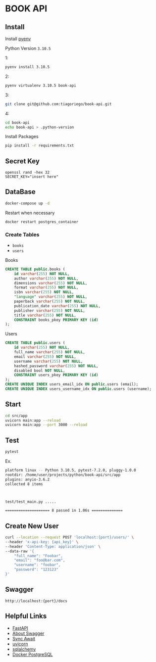 # BOOK API

## Install

Install [pyenv](https://github.com/pyenv/pyenv)

Python Version `3.10.5`

1:

```bash
pyenv install 3.10.5
```

2:

```bash
pyenv virtualenv 3.10.5 book-api
```

3:

```bash
git clone git@github.com:tiagoriego/book-api.git
```

4:

```bash
cd book-api
echo book-api > .python-version
```

Install Packages

```bash
pip install -r requirements.txt
```

## Secret Key

```
openssl rand -hex 32
SECRET_KEY="insert here"
```

## DataBase

```bash
docker-compose up -d
```

Restart when necessary

```bash
docker restart postgres_container
```

### Create Tables

* `books`
* `users`

Books

```sql
CREATE TABLE public.books (
	id varchar(255) NOT NULL,
	author varchar(255) NOT NULL,
	dimensions varchar(255) NOT NULL,
	format varchar(255) NOT NULL,
	isbn varchar(255) NOT NULL,
	"language" varchar(255) NOT NULL,
	paperback varchar(255) NOT NULL,
	publication_date varchar(255) NOT NULL,
	publisher varchar(255) NOT NULL,
	title varchar(255) NOT NULL,
	CONSTRAINT books_pkey PRIMARY KEY (id)
);
```

Users

```sql
CREATE TABLE public.users (
	id varchar(255) NOT NULL,
	full_name varchar(255) NOT NULL,
	email varchar(255) NOT NULL,
	username varchar(255) NOT NULL,
	hashed_password varchar(255) NOT NULL,
	disabled bool NOT NULL,
	CONSTRAINT users_pkey PRIMARY KEY (id)
);
CREATE UNIQUE INDEX users_email_idx ON public.users (email);
CREATE UNIQUE INDEX users_username_idx ON public.users (username);
```

## Start

```bash
cd src/app
uvicorn main:app --reload
uvicorn main:app --port 3000 --reload
```

## Test
```bash
pytest
```

Ex.
```bash
platform linux -- Python 3.10.5, pytest-7.2.0, pluggy-1.0.0
rootdir: /home/user/projects/python/book-api/src/app
plugins: anyio-3.6.2
collected 8 items



test/test_main.py .....														[100%]

==================== 8 passed in 1.06s ==============
```

## Create New User

```bash
curl --location --request POST 'localhost:{port}/users/' \
--header 'x-api-key: {api_key}' \
--header 'Content-Type: application/json' \
--data-raw '{
    "full_name": "Foobar",
    "email": "foo@bar.com",
    "username": "foobar",
    "password": "123123"
}'
```

## Swagger

`http://localhost:{port}/docs`


## Helpful Links
* [FastAPI](https://fastapi.tiangolo.com/)
* [About Swagger](https://fastapi.tiangolo.com/advanced/extending-openapi/)
* [Sync Await](https://fastapi.tiangolo.com/async/#in-a-hurry)
* [uvicorn](https://www.uvicorn.org/)
* [sqlalchemy](https://docs.sqlalchemy.org/en/14/orm/examples.html)
* [Docker PostgreSQL](https://hub.docker.com/_/postgres)
